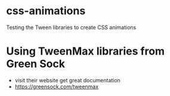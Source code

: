 # css-animations
Testing the Tween libraries to create CSS animations

Using TweenMax libraries from Green Sock
========================================
- visit their website get great documentation
- https://greensock.com/tweenmax
